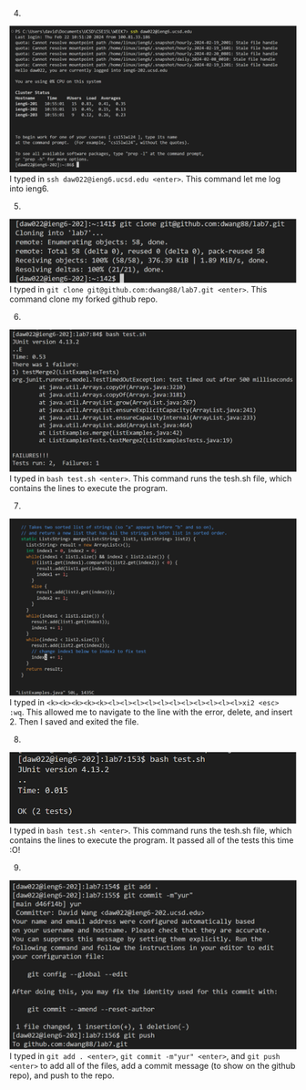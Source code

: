 
4.

![Image](four.png)
I typed in ```ssh daw022@ieng6.ucsd.edu <enter>```. This command let me log into ieng6. 


5.

![Image](bruh.png)
I typed in ```git clone git@github.com:dwang88/lab7.git <enter>```. This command clone my forked github repo. 

6.

![Image](five.png)
I typed in ```bash test.sh <enter>```. This command runs the tesh.sh file, which contains the lines to execute the program. 


7.

![Image](fixed.png)
I typed in ```<k><k><k><k><k><l><l><l><l><l><l><l><l><l><l><l>xi2 <esc> :wq```. This allowed me to navigate to the line with the error, delete, and insert 2. Then I saved and exited the file. 


8.

![Image](worked.png)
I typed in ```bash test.sh <enter>```. This command runs the tesh.sh file, which contains the lines to execute the program. It passed all of the tests this time :O!


9.

![Image](final.png)
I typed in ```git add . <enter>```, ```git commit -m"yur" <enter>```, and ```git push <enter>``` to add all of the files, add a commit message (to show on the github repo), and push to the repo. 

